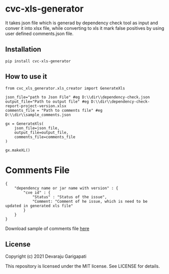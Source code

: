 # cvc-xls-generator
It takes json file which is generad by dependency check tool as input and conver it into xlsx file, while converting to xls it mark false positives by using user defined comments.json file.

## Installation
```pip install cvc-xls-generator```

## How to use it
```
from cvc_xls_generator.xls_creator import GenerateXls

json_file="path to Json File" #eg D:\\dir\\dependency-check.json
output_file="Path to output file" #eg D:\\dir\\dependency-check-report-project-version.xlsx
comments_file = "Path to comments file" #eg D:\\dir\\sample_comments.json

gx = GenerateXls(
    json_file=json_file,
    output_file=output_file,
    comments_file=comments_file
)

gx.makeXL()

```
# Comments File
```
{
    "dependency name or jar name with version" : {
        "cve id" : {
            "Status" : "Status of the issue",
            "Comment: "Comment of he issue, which is need to be updated in generated xls file"
        }
    }
}
```
Download sample of comments file [here](./sample_comments.json)

## License

Copyright (c) 2021 Devaraju Garigapati

This repository is licensed under the MIT license.
See LICENSE for details.